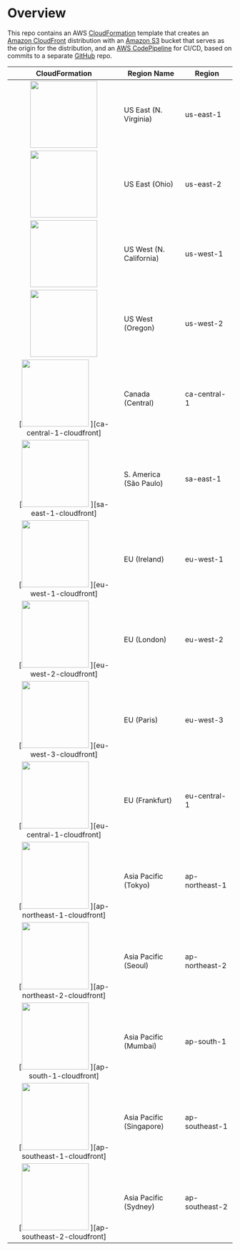 # Overview

This repo contains an AWS [CloudFormation](https://aws.amazon.com/cloudformation/) template that creates an [Amazon CloudFront](https://aws.amazon.com/cloudfront/) distribution with an [Amazon S3](https://aws.amazon.com/s3/) bucket that serves as the origin for the distribution, and an [AWS CodePipeline](https://aws.amazon.com/codepipeline/) for CI/CD, based on commits to a separate [GitHub](https://github.com) repo.



| CloudFormation | Region Name | Region
:---: | ------------ | -------------
[<img src="https://s3.amazonaws.com/cloudformation-examples/cloudformation-launch-stack.png" width="150"> ][us-east-1-cloudfront] | US East (N. Virginia) | us-east-1 |
[<img src="https://s3.amazonaws.com/cloudformation-examples/cloudformation-launch-stack.png" width="150"> ][us-east-2-cloudfront] | US East (Ohio) | us-east-2 |
[<img src="https://s3.amazonaws.com/cloudformation-examples/cloudformation-launch-stack.png" width="150"> ][us-west-1-cloudfront] | US West (N. California) | us-west-1 |
[<img src="https://s3.amazonaws.com/cloudformation-examples/cloudformation-launch-stack.png" width="150"> ][us-west-2-cloudfront] | US West (Oregon) | us-west-2 |
[<img src="https://s3.amazonaws.com/cloudformation-examples/cloudformation-launch-stack.png" width="150"> ][ca-central-1-cloudfront] | Canada (Central) | ca-central-1 |
[<img src="https://s3.amazonaws.com/cloudformation-examples/cloudformation-launch-stack.png" width="150"> ][sa-east-1-cloudfront] | S. America (São Paulo) | sa-east-1 |
[<img src="https://s3.amazonaws.com/cloudformation-examples/cloudformation-launch-stack.png" width="150"> ][eu-west-1-cloudfront] | EU (Ireland) | eu-west-1 |
[<img src="https://s3.amazonaws.com/cloudformation-examples/cloudformation-launch-stack.png" width="150"> ][eu-west-2-cloudfront] | EU (London) | eu-west-2 |
[<img src="https://s3.amazonaws.com/cloudformation-examples/cloudformation-launch-stack.png" width="150"> ][eu-west-3-cloudfront] | EU (Paris) | eu-west-3 |
[<img src="https://s3.amazonaws.com/cloudformation-examples/cloudformation-launch-stack.png" width="150"> ][eu-central-1-cloudfront] | EU (Frankfurt) | eu-central-1 |
[<img src="https://s3.amazonaws.com/cloudformation-examples/cloudformation-launch-stack.png" width="150"> ][ap-northeast-1-cloudfront] | Asia Pacific (Tokyo) | ap-northeast-1 |
[<img src="https://s3.amazonaws.com/cloudformation-examples/cloudformation-launch-stack.png" width="150"> ][ap-northeast-2-cloudfront] | Asia Pacific (Seoul) | ap-northeast-2 |
[<img src="https://s3.amazonaws.com/cloudformation-examples/cloudformation-launch-stack.png" width="150"> ][ap-south-1-cloudfront] | Asia Pacific (Mumbai) | ap-south-1 |
[<img src="https://s3.amazonaws.com/cloudformation-examples/cloudformation-launch-stack.png" width="150"> ][ap-southeast-1-cloudfront] | Asia Pacific (Singapore) | ap-southeast-1 |
[<img src="https://s3.amazonaws.com/cloudformation-examples/cloudformation-launch-stack.png" width="150"> ][ap-southeast-2-cloudfront] | Asia Pacific (Sydney) | ap-southeast-2 |


[us-east-1-cloudfront]: https://console.aws.amazon.com/cloudformation/home?region=us-east-1#/stacks/create/review?templateURL=https://s3.amazonaws.com/awslabs-startup-kit-templates-deploy-v5/cloudfront-cicd.cfn.yml

[us-east-2-cloudfront]: https://console.aws.amazon.com/cloudformation/home?region=us-east-2#/stacks/create/review?templateURL=https://s3.amazonaws.com/awslabs-startup-kit-templates-deploy-v5/cloudfront-cicd.cfn.yml

[us-west-1-cloudfront]: https://console.aws.amazon.com/cloudformation/home?region=us-west-1#/stacks/create/review?templateURL=https://s3.amazonaws.com/awslabs-startup-kit-templates-deploy-v5/cloudfront-cicd.cfn.yml

[us-west-2-cloudfront]: https://console.aws.amazon.com/cloudformation/home?region=us-west-2#/stacks/create/review?templateURL=https://s3.amazonaws.com/awslabs-startup-kit-templates-deploy-v5/cloudfront-cicd.cfn.yml




